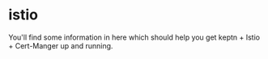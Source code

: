 # istio
You'll find some information in here which should help you get keptn + Istio + Cert-Manger up and running.
